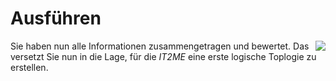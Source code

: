 <!--include-start-->
# Ausführen
<img style="float: right;" src="https://thomasbeckmann.github.io/moodle-kurse/BG-Q1/Lernsituation01/pics/SolSysLogo.png">Sie haben nun alle Informationen zusammengetragen und bewertet. Das versetzt Sie nun in die Lage, für die *IT2ME* eine erste logische Toplogie zu erstellen.
<!--include-end-->

